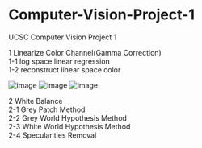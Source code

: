 # Computer-Vision-Project-1
UCSC Computer Vision Project 1

1 Linearize Color Channel(Gamma Correction)<br>
1-1 log space linear regression<br>
1-2 reconstruct linear space color

![image](https://github.com/wangkepfe/Computer-Vision-Project-1/blob/master/result/or.png)
![image](https://github.com/wangkepfe/Computer-Vision-Project-1/blob/master/result/lrr.png)
![image](https://github.com/wangkepfe/Computer-Vision-Project-1/blob/master/result/lr.png)

2 White Balance<br>
2-1 Grey Patch Method<br>
2-2 Grey World Hypothesis Method<br>
2-3 White World Hypothesis Method<br>
2-4 Specularities Removal
